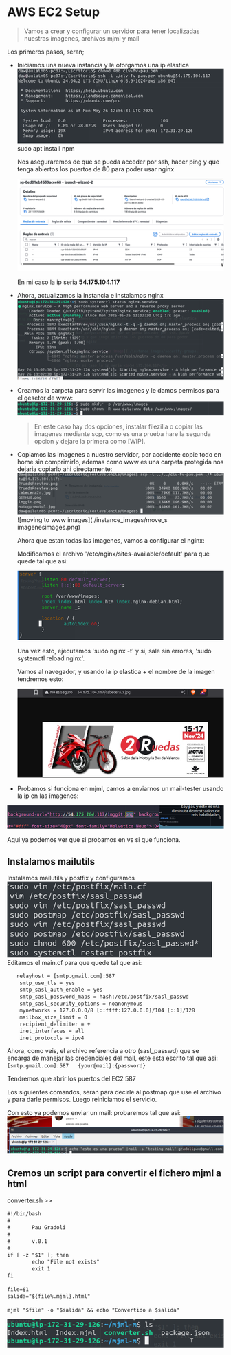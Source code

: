 # AWS EC2 Setup

> Vamos a crear y configurar un servidor para tener localizadas nuestras imagenes, archivos mjml y mail
>


Los primeros pasos, seran;

- Iniciamos una nueva instancia y le otorgamos una ip elastica
  ![ssh image](./instance_images/ssh_to_instance.png)  
sudo apt install npm

    Nos aseguraremos de que se pueda acceder por ssh, hacer ping y que tenga abiertos los puertos de 80 para poder usar nginx

    ![security groups image](./instance_images/security-groups.png)

    En mi caso la ip seria <b>54.175.104.117</b>

- Ahora, actualizamos la instancia e instalamos nginx
    ![status image ](./instance_images/nginx_statup.png)

- Creamos la carpeta para servir las imagenes y le damos permisos para el gesetor de www:
    ![folder image](./instance_images/folder_creation.png)

    > En este caso hay dos opciones, instalar filezilla o copiar las imagenes mediante scp, como es una prueba hare la segunda opcion y dejare la primera como [WIP].

- Copiamos las imagenes a nuestro servidor, por accidente copie todo en home sin comprimirlo, ademas como www es una carpeta protegida nos dejaria copiarlo ahi directamente:
    ![scp images](./instance_images/scp_to_home.png)
    ![moving to www images](./instance_images/move_s imagenesimages.png)

    Ahora que estan todas las imagenes, vamos a configurar el nginx:

    Modificamos el archivo '/etc/nginx/sites-available/default' para que quede tal que asi:
    
    ![nginx config](./instance_images/nginx_config.png)

    Una vez esto, ejecutamos 'sudo nginx -t' y si, sale sin errores, 'sudo systemctl reload nginx'.

    Vamos al navegador, y usando la ip elastica + el nombre de la imagen tendremos esto:

    ![visualizar imagen](./instance_images/visualizar.png)

- Probamos si funciona en mjml, camos a enviarnos un mail-tester usando la ip en las imagenes:

![testing vs](./instance_images/testing_vs.png)

Aqui ya podemos ver que si probamos en vs si que funciona.

## Instalamos mailutils  
 Instalamos mailutils y postfix y configuramos  
 ![postfix config](./instance_images/postfix_config.png)  
    Editamos el main.cf para que quede tal que asi:  

       relayhost = [smtp.gmail.com]:587
        smtp_use_tls = yes
        smtp_sasl_auth_enable = yes
        smtp_sasl_password_maps = hash:/etc/postfix/sasl_passwd
        smtp_sasl_security_options = noanonymous 
        mynetworks = 127.0.0.0/8 [::ffff:127.0.0.0]/104 [::1]/128
        mailbox_size_limit = 0
        recipient_delimiter = +
        inet_interfaces = all
        inet_protocols = ipv4
            

Ahora, como veis, el archivo referencia a otro (sasl_passwd) que se encarga de manejar las credenciales del mail, este esta escrito tal que asi:  
    `[smtp.gmail.com]:587   {your@mail}:{password}`

Tendremos que abrir los puertos del EC2 587

Los siguientes comandos, seran para decirle al postmap que use el archivo y para darle permisos. Luego reiniciamos el servicio.

Con esto ya podemos enviar un mail: probaremos tal que asi:
![mail image](./instance_images/mail_test.png)


## Cremos un script para convertir el fichero mjml a html

converter.sh >>

    #!/bin/bash
    #
    #       Pau Gradoli 
    #
    #       v.0.1
    #
    if [ -z "$1" ]; then
            echo "File not exists"
            exit 1
    fi

    file=$1
    salida="${file%.mjml}.html"

    mjml "$file" -o "$salida" && echo "Convertido a $salida"

![converter finished](./instance_images/converter.png)